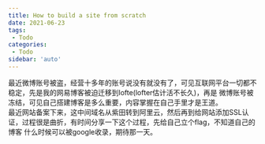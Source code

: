 ```yaml
---
title: How to build a site from scratch
date: 2021-06-23
tags:
 - Todo
categories: 
 - Todo
sidebar: 'auto'
---
```


最近微博账号被盗，经营十多年的账号说没有就没有了，可见互联网平台一切都不稳定，先是我的网易博客被迫迁移到lofte(lofter估计活不长久)，再是
微博账号被冻结，可见自己搭建博客是多么重要，内容掌握在自己手里才是王道。  
最近网站备案下来，这中间域名从紫田转到阿里云，然后再到给网站添加SSL认证，过程很是曲折，有时间分享一下这个过程，先给自己立个flag，不知道自己的博客
什么时候可以被google收录，期待那一天。




